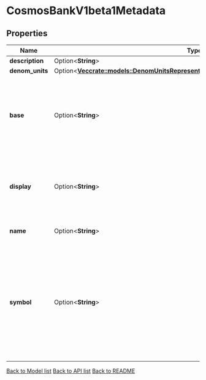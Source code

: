 # CosmosBankV1beta1Metadata

## Properties

Name | Type | Description | Notes
------------ | ------------- | ------------- | -------------
**description** | Option<**String**> |  | [optional]
**denom_units** | Option<[**Vec<crate::models::DenomUnitsRepresentsTheListOfDenomUnitSForAGivenCoinInner>**](denom_units_represents_the_list_of_DenomUnit_s_for_a_given_coin_inner.md)> |  | [optional]
**base** | Option<**String**> | base represents the base denom (should be the DenomUnit with exponent = 0). | [optional]
**display** | Option<**String**> | display indicates the suggested denom that should be displayed in clients. | [optional]
**name** | Option<**String**> | Since: cosmos-sdk 0.43 | [optional]
**symbol** | Option<**String**> | symbol is the token symbol usually shown on exchanges (eg: ATOM). This can be the same as the display.  Since: cosmos-sdk 0.43 | [optional]

[Back to Model list](../README.md#documentation-for-models) [Back to API list](../README.md#documentation-for-api-endpoints) [Back to README](../README.md)


